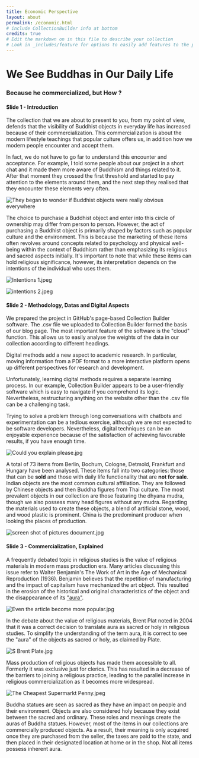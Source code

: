 ```yaml
---
title: Economic Perspective
layout: about
permalink: /economic.html
# include CollectionBuilder info at bottom
credits: true
# Edit the markdown on in this file to describe your collection
# Look in _includes/feature for options to easily add features to the page
---
```


# We See Buddhas in Our Daily Life

### Because he commercialized, but How ?

#### Slide 1 - Introduction

The collection that we are about to present to you, from my point of view, defends that the visibility of Buddhist objects in everyday life has increased because of their commercialization. This commercialization is about the modern lifestyle teachings that popular culture offers us, in addition how we modern people encounter and accept them.

In fact, we do not have to go far to understand this encounter and acceptance. For example, I told some people about our project in a short chat and it made them more aware of Buddhism and things related to it. After that moment they crossed the first threshold and started to pay attention to the elements around them, and the next step they realised that they encounter these elements very often.

![They began to wonder if Buddhist objects were really obvious everywhere](https://github.com/ceresdigaproject/economicorsacred1/blob/main/assets/img/Screenshots.jpg?raw=true)


The choice to purchase a Buddhist object and enter into this circle of ownership may differ from person to person. However, the act of purchasing a Buddhist object is primarily shaped by factors such as popular culture and the environment. This is because the marketing of these items often revolves around concepts related to psychology and physical well-being within the context of Buddhism rather than emphasizing its religious and sacred aspects initially. It's important to note that while these items can hold religious significance, however, its interpretation depends on the intentions of the individual who uses them.

![Intentions 1.jpeg](https://github.com/ceresdigaproject/economicorsacred1/blob/main/assets/img/spiritual%20intention%201.jpeg?raw=true)


![intentions 2.jpeg](https://github.com/ceresdigaproject/economicorsacred1/blob/main/assets/img/spiritual%20intention%202.jpeg?raw=true)


#### Slide 2 - Methodology, Datas and Digital Aspects

We prepared the project in GitHub's page-based Collection Builder software. The .csv file we uploaded to Collection Builder formed the basis of our blog page. The most important feature of the software is the "cloud" function. This allows us to easily analyse the weights of the data in our collection according to different headings.

Digital methods add a new aspect to academic research. In particular, moving information from a PDF format to a more interactive platform opens up different perspectives for research and development.

Unfortunately, learning digital methods requires a separate learning process. In our example, Collection Builder appears to be a user-friendly software which is easy to navigate if you comprehend its logic. Nevertheless, restructuring anything on the website other than the .csv file can be a challenging task.

Trying to solve a problem through long conversations with chatbots and experimentation can be a tedious exercise, although we are not expected to be software developers. Nevertheless, digital techniques can be an enjoyable experience because of the satisfaction of achieving favourable results, if you have enough time.

![Could you explain please.jpg](https://github.com/ceresdigaproject/economicorsacred1/blob/main/assets/img/digital%20methods%20paragraph.jpg?raw=true)


A total of 73 items from Berlin, Bochum, Cologne, Detmold, Frankfurt and Hungary have been analysed. These items fall into two categories: those that can be **sold** and those with daily life functionality that are **not for sale**. Indian objects are the most common cultural affiliation. They are followed by Chinese objects and then Buddha figures from Thai culture. The most prevalent objects in our collection are those featuring the dhyana mudra, though we also possess many head figures without any mudra. Regarding the materials used to create these objects, a blend of artificial stone, wood, and wood plastic is prominent. China is the predominant producer when looking the places of production.

![screen shot of pictures document.jpg](https://github.com/ceresdigaproject/economicorsacred1/blob/main/assets/img/data%20image.jpg?raw=true)

#### Slide 3 - Commercialization, Explained

A frequently debated topic in religious studies is the value of religious materials in modern mass production era. Many articles discussing this issue refer to Walter Benjamin's The Work of Art in the Age of Mechanical Reproduction (1936). Benjamin believes that the repetition of manufacturing and the impact of capitalism have mechanized the art object. This resulted in the erosion of the historical and original characteristics of the object and the disappearance of its ["aura"](https://dictionary.cambridge.org/dictionary/english/aura).

![Even the article become more popular.jpg](https://github.com/ceresdigaproject/economicorsacred1/blob/main/assets/img/Walter%20Benjamin.jpg?raw=true)


In the debate about the value of religious materials, Brent Plat noted in 2004 that it was a correct decision to translate aura as sacred or holy in religious studies. To simplify the understanding of the term aura, it is correct to see the "aura" of the objects as sacred or holy, as claimed by Plate.

![S Brent Plate.jpg](https://github.com/ceresdigaproject/economicorsacred1/blob/main/assets/img/S%20Brent%20Plate.jpg?raw=true)


Mass production of religious objects has made them accessible to all. Formerly it was exclusive just for clerics. This has resulted in a decrease of the barriers to joining a religious practice, leading to the parallel increase in religious commercialization as it becomes more widespread.

![The Cheapest Supermarkt Penny.jpeg](https://github.com/ceresdigaproject/economicorsacred1/blob/main/assets/img/The%20Cheapest%20Supermarkt%20Penny.jpeg?raw=true)


Buddha statues are seen as sacred as they have an impact on people and their environment. Objects are also considered holy because they exist between the sacred and ordinary. These roles and meanings create the auras of Buddha statues. However, most of the items in our collections are commercially produced objects. As a result, their meaning is only acquired once they are purchased from the seller, the taxes are paid to the state, and then placed in their designated location at home or in the shop. Not all items possess inherent aura.
